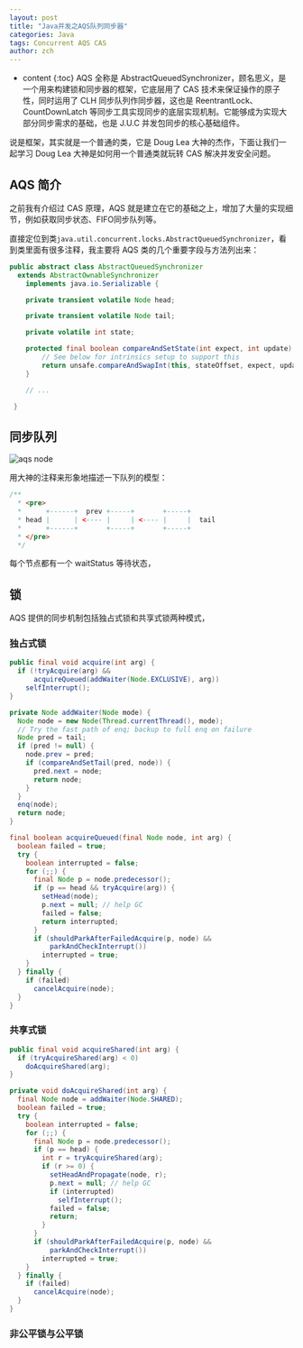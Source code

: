 ```yaml
---
layout: post
title: "Java并发之AQS队列同步器"
categories: Java
tags: Concurrent AQS CAS
author: zch
---
```


* content
{:toc}
AQS 全称是 AbstractQueuedSynchronizer，顾名思义，是一个用来构建锁和同步器的框架，它底层用了 CAS 技术来保证操作的原子性，同时运用了 CLH 同步队列作同步器，这也是 ReentrantLock、CountDownLatch 等同步工具实现同步的底层实现机制。它能够成为实现大部分同步需求的基础，也是 J.U.C 并发包同步的核心基础组件。

说是框架，其实就是一个普通的类，它是 Doug Lea 大神的杰作，下面让我们一起学习 Doug Lea 大神是如何用一个普通类就玩转 CAS 解决并发安全问题。













## AQS 简介

之前我有介绍过 CAS 原理，AQS 就是建立在它的基础之上，增加了大量的实现细节，例如获取同步状态、FIFO同步队列等。



直接定位到类`java.util.concurrent.locks.AbstractQueuedSynchronizer`，看到类里面有很多注释，我主要将 AQS 类的几个重要字段与方法列出来：

```java
public abstract class AbstractQueuedSynchronizer
  extends AbstractOwnableSynchronizer
    implements java.io.Serializable {

    private transient volatile Node head;

    private transient volatile Node tail;

    private volatile int state;

    protected final boolean compareAndSetState(int expect, int update) {
        // See below for intrinsics setup to support this
        return unsafe.compareAndSwapInt(this, stateOffset, expect, update);
    }

    // ...

 }
```





## 同步队列





![aqs node](https://raw.githubusercontent.com/objcoding/objcoding.github.io/master/images/aqs.png)



用大神的注释来形象地描述一下队列的模型：

```java
/**
  * <pre>
  *      +------+  prev +-----+       +-----+
  * head |      | <---- |     | <---- |     |  tail
  *      +------+       +-----+       +-----+
  * </pre>
  */
```

每个节点都有一个 waitStatus 等待状态，



## 锁

AQS 提供的同步机制包括独占式锁和共享式锁两种模式，







### 独占式锁





```java
public final void acquire(int arg) {
  if (!tryAcquire(arg) &&
      acquireQueued(addWaiter(Node.EXCLUSIVE), arg))
    selfInterrupt();
}
```





```java
private Node addWaiter(Node mode) {
  Node node = new Node(Thread.currentThread(), mode);
  // Try the fast path of enq; backup to full enq on failure
  Node pred = tail;
  if (pred != null) {
    node.prev = pred;
    if (compareAndSetTail(pred, node)) {
      pred.next = node;
      return node;
    }
  }
  enq(node);
  return node;
}
```





```java
final boolean acquireQueued(final Node node, int arg) {
  boolean failed = true;
  try {
    boolean interrupted = false;
    for (;;) {
      final Node p = node.predecessor();
      if (p == head && tryAcquire(arg)) {
        setHead(node);
        p.next = null; // help GC
        failed = false;
        return interrupted;
      }
      if (shouldParkAfterFailedAcquire(p, node) &&
          parkAndCheckInterrupt())
        interrupted = true;
    }
  } finally {
    if (failed)
      cancelAcquire(node);
  }
}
```





### 共享式锁



```java
public final void acquireShared(int arg) {
  if (tryAcquireShared(arg) < 0)
    doAcquireShared(arg);
}
```





```java
private void doAcquireShared(int arg) {
  final Node node = addWaiter(Node.SHARED);
  boolean failed = true;
  try {
    boolean interrupted = false;
    for (;;) {
      final Node p = node.predecessor();
      if (p == head) {
        int r = tryAcquireShared(arg);
        if (r >= 0) {
          setHeadAndPropagate(node, r);
          p.next = null; // help GC
          if (interrupted)
            selfInterrupt();
          failed = false;
          return;
        }
      }
      if (shouldParkAfterFailedAcquire(p, node) &&
          parkAndCheckInterrupt())
        interrupted = true;
    }
  } finally {
    if (failed)
      cancelAcquire(node);
  }
}
```







### 非公平锁与公平锁
























